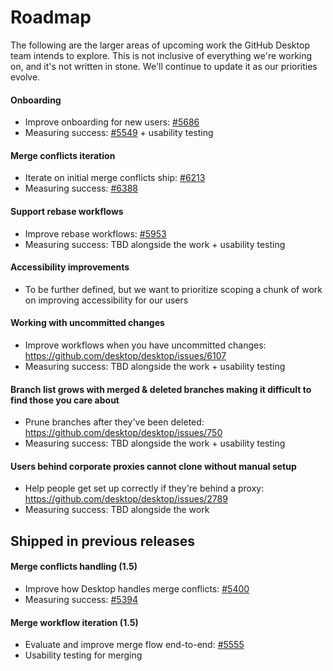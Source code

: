 # Roadmap

The following are the larger areas of upcoming work the GitHub Desktop team intends to explore. This is not inclusive of everything we're working on, and it's not written in stone. We'll continue to update it as our priorities evolve.

#### Onboarding
  
- Improve onboarding for new users: [#5686](https://github.com/desktop/desktop/issues/5686)
- Measuring success: [#5549](https://github.com/desktop/desktop/issues/5549) + usability testing

#### Merge conflicts iteration

- Iterate on initial merge conflicts ship: [#6213](https://github.com/desktop/desktop/issues/6213)
- Measuring success: [#6388](https://github.com/desktop/desktop/issues/6388)

#### Support rebase workflows

- Improve rebase workflows: [#5953](https://github.com/desktop/desktop/issues/5953)
- Measuring success: TBD alongside the work + usability testing

#### Accessibility improvements

- To be further defined, but we want to prioritize scoping a chunk of work on improving accessibility for our users

#### Working with uncommitted changes

- Improve workflows when you have uncommitted changes: https://github.com/desktop/desktop/issues/6107
- Measuring success: TBD alongside the work + usability testing

#### Branch list grows with merged & deleted branches making it difficult to find those you care about

- Prune branches after they've been deleted: https://github.com/desktop/desktop/issues/750
- Measuring success: TBD alongside the work + usability testing

#### Users behind corporate proxies cannot clone without manual setup

- Help people get set up correctly if they're behind a proxy: https://github.com/desktop/desktop/issues/2789
- Measuring success: TBD alongside the work

## Shipped in previous releases
  
#### Merge conflicts handling (1.5)

- Improve how Desktop handles merge conflicts: [#5400](https://github.com/desktop/desktop/issues/5400)
- Measuring success: [#5394](https://github.com/desktop/desktop/issues/5394)
  
#### Merge workflow iteration (1.5)

- Evaluate and improve merge flow end-to-end: [#5555](https://github.com/desktop/desktop/issues/5555)
- Usability testing for merging
